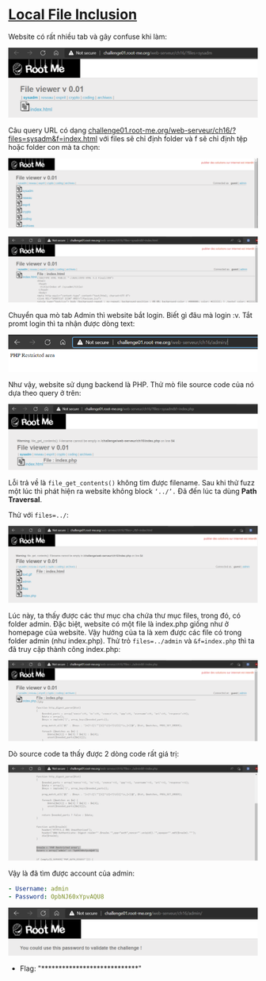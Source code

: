 # [Local File Inclusion](https://www.root-me.org/en/Challenges/Web-Server/Local-File-Inclusion)

Website có rất nhiều tab và gây confuse khi làm:

![](./media/image1.png)

Câu query URL có dạng [challenge01.root-me.org/web-serveur/ch16/?files=sysadm&f=index.html](http://challenge01.root-me.org/web-serveur/ch16/?files=crypto&f=index.html) với files sẽ chỉ định folder và f sẽ chỉ định tệp hoặc folder con mà ta chọn:

![](./media/image2.png)

![](./media/image3.png)

Chuyển qua mò tab Admin thì website bắt login. Biết gì đâu mà login :v. Tắt promt login thì ta nhận được dòng text:

![](./media/image4.png)

Như vậy, website sử dụng backend là PHP. Thử mò file source code của nó dựa theo query ở trên:

![](./media/image5.png)

Lỗi trả về là `file_get_contents()` không tìm được filename. Sau khi thử fuzz một lúc thì phát hiện ra website không block `‘../’.` Đã đến lúc ta dùng **Path Traversal**.

Thử với `files=../`:

![](./media/image6.png)

Lúc này, ta thấy được các thư mục cha chứa thư mục files, trong đó, có folder admin. Đặc biệt, website có một file là index.php giống như ở homepage của website. Vậy hướng của ta là xem được các file có trong folder admin (như index.php). Thử trỏ `files=../admin` và `&f=index.php` thì ta đã truy cập thành công index.php:

![](./media/image7.png)

Dò source code ta thấy được 2 dòng code rất giá trị:

![](./media/image8.png)

Vậy là đã tìm được account của admin:

```yaml
- Username: admin
- Password: OpbNJ60xYpvAQU8
```

![](./media/image9.png)

- Flag: "****************************"
